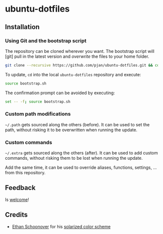 # ubuntu-dotfiles

## Installation

### Using Git and the bootstrap script

The repository can be cloned wherever you want. The bootstrap script will [git]  pull in the latest version and _overwrite_ the files to your home folder.

```bash
git clone --recursive https://github.com/pjan/ubuntu-dotfiles.git && cd ubuntu-dotfiles && source bootstrap.sh
```

To update, `cd` into the local `ubuntu-dotfiles` repository and execute:

```bash
source bootstrap.sh
```

The confirmation prompt can be avoided by executing:

```bash
set -- -f; source bootstrap.sh
```

### Custom path modifications

`~/.path` gets sourced along the others (before). It can be used to set the path, without risking it to be overwritten when running the update.


### Custom commands

`~/.extra` gets sourced along the others (after). It can be used to add custom commands, without risking them to be lost when running the update.

Add the same time, it can be used to override aliases, functions, settings, ... from this repository.

## Feedback

Is [welcome](https://github.com/pjan/ubuntu-dotfiles/issues)!

## Credits
 
* [Ethan Schoonover](http://ethanschoonover.com) for his [solarized color scheme](http://ethanschoonover.com/solarized)
